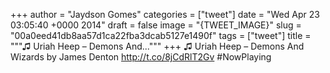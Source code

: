 
+++
author = "Jaydson Gomes"
categories = ["tweet"]
date = "Wed Apr 23 03:05:40 +0000 2014"
draft = false
image = "{TWEET_IMAGE}"
slug = "00a0eed41db8aa57d1ca22fba3dcab5127e1490f"
tags = ["tweet"]
title = """♫ Uriah Heep – Demons And..."""
+++
♫ Uriah Heep – Demons And Wizards by James Denton http://t.co/8jCdRlT2Gv #NowPlaying

